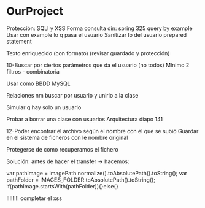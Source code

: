 # OurProject
Protección: SQLI y XSS
Forma consulta din:  spring 325 query by example
Usar con example lo q pasa el usuario
Sanitizar lo del usuario prepared statement

Texto enriquecido (con formato) (revisar guardado y protección)

10-Buscar por ciertos parámetros que da el usuario (no todos)
Mínimo 2 filtros - combinatoria

Usar como BBDD MySQL

Relaciones nm buscar por usuario y unirlo a la clase

Simular q hay solo un usuario

Probar a borrar una clase con usuarios
Arquitectura diapo 141


12-Poder encontrar el archivo según el nombre con el que se subió
Guardar en el sistema de ficheros con le nombre original

Protegerse de como recuperamos el fichero

Solución: antes de hacer el transfer -> hacemos:

var pathImage = imagePath.normalize().toAbsolutePath().toString();
var pathFolder = IMAGES_FOLDER.toAbsolutePath().toString();
if(pathImage.startsWith(pathFolder)){}else{}

!!!!!!!! completar el xss